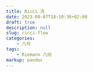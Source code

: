 ```yaml
---
title: Ricci 流
date: 2023-09-07T18:10:36+02:00
draft: true
description: null
slug: ricci-flow
categories:
    - 几何
tags:
    - Riemann 几何
markup: pandoc
---
```


